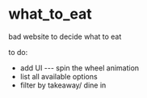 # what_to_eat
 
bad website to decide what to eat

to do:
- add UI
--- spin the wheel animation
- list all available options
- filter by takeaway/ dine in